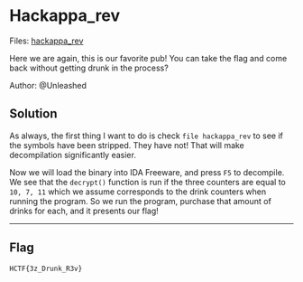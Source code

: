# Hackappa_rev
Files: [hackappa_rev](./hackappa_rev)

Here we are again, this is our favorite pub! You can take the flag and come back without getting drunk in the process?

Author: @Unleashed

## Solution

As always, the first thing I want to do is check `file hackappa_rev` to see if the symbols have been stripped. They have not! That will make decompilation significantly easier.

Now we will load the binary into IDA Freeware, and press `F5` to decompile. We see that the `decrypt()` function is run if the three counters are equal to `10, 7, 11` which we assume corresponds to the drink counters when running the program. So we run the program, purchase that amount of drinks for each, and it presents our flag!

---
## Flag
```
HCTF{3z_Drunk_R3v}
```